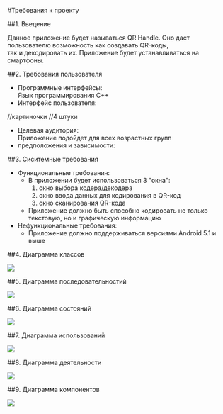 #Требования к проекту

##1. Введение 

Данное приложение будет называться QR Handle. Оно даст пользователю возможность как создавать QR-коды,  
так и декодировать их. Приложение будет устанавливаться на смартфоны.

##2. Требования пользователя

* Программные интерфейсы:  
  Язык программирования С++
* Интерфейс пользователя: 

//картиночки 
//4 штуки

* Целевая аудитория:  
  Приложение подойдет для всех возрастных групп
* предположения и зависимости:

##3. Сиситемные требования 

* Функциональные требования:
    * В приложении будет использоваться 3 "окна":  
        1. окно выбора кодера/декодера  
        2. окно ввода данных для кодирования в QR-код  
        3. окно сканирования QR-кода  
    * Приложение должно быть способно кодировать не только текстовую, но и графическую информацию  
* Нефункциональные требования:  
    * Приложение должно поддерживаться версиями Android 5.1 и выше  

##4. Диаграмма классов  

![](https://github.com/svs405/trtpo/tree/master/lab2/images/calss.jpg)

##5. Диаграмма последовательностий  

![](https://github.com/svs405/trtpo/tree/master/lab2/images/sequence.jpg)

##6. Диаграмма состояний

![](https://github.com/svs405/trtpo/tree/master/lab2/images/state.jpg)

##7. Диаграмма использований  

![](https://github.com/svs405/trtpo/tree/master/lab2/images/use-case.jpg)

##8. Диаграмма деятельности  

![](https://github.com/svs405/trtpo/tree/master/lab2/images/activity.jpg)

##9. Диаграмма компонентов  

![](https://github.com/svs405/trtpo/tree/master/lab2/images/componets.jpg)
